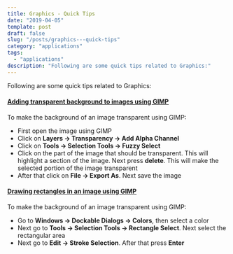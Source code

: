 ```yaml
---
title: Graphics - Quick Tips
date: "2019-04-05"
template: post
draft: false
slug: "/posts/graphics---quick-tips"
category: "applications"
tags:
  - "applications"
description: "Following are some quick tips related to Graphics:"
---
```


Following are some quick tips related to Graphics:
#### [Adding transparent background to images using GIMP](https://www.wikihow.com/Make-a-Transparent-Image-Using-Gimp)
To make the background of an image transparent using GIMP:

* First open the image using GIMP
* Click on **Layers -&gt; Transparency -&gt; Add Alpha Channel**
* Click on **Tools -&gt; Selection Tools -&gt; Fuzzy Select**
* Click on the part of the image that should be transparent. This will highlight a section of the image. Next press **delete**. This will make the selected portion of the image transparent
* After that click on **File -&gt; Export As**. Next save the image

#### [Drawing rectangles in an image using GIMP](https://ubuntuforums.org/showthread.php?t=444294)
To make the background of an image transparent using GIMP:

* Go to **Windows -&gt; Dockable Dialogs -&gt; Colors**, then select a color
* Next go to **Tools -&gt; Selection Tools -&gt; Rectangle Select**. Next select the rectangular area
* Next go to **Edit -&gt; Stroke Selection**. After that press **Enter**

